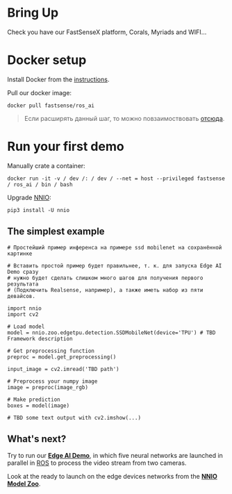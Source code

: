 # Bring Up

Check you have our FastSenseX platform, Corals, Myriads and WIFI...

# Docker setup

Install Docker from the [instructions](https://docs.docker.com/engine/install/ubuntu/).

Pull our docker image:
```
docker pull fastsense/ros_ai
```

> Если расширять данный шаг, то можно повзаимоствовать [отcюда](https://github.com/FastSense/edge_ai_demo/blob/main/docker/README.md).

# Run your first demo

Manually crate a container:
```
docker run -it -v / dev /: / dev / --net = host --privileged fastsense / ros_ai / bin / bash
```

Upgrade [NNIO](https://nnio.readthedocs.io/en/latest/):
```
pip3 install -U nnio
```

## The simplest example

```
# Простейший пример инференса на примере ssd mobilenet на сохранённой картинке

# Вставить простой пример будет правильнее, т. к. для запуска Edge AI Demo сразу
# нужно будет сделать слишком много шагов для получения первого результата
# (Подключить Realsense, например), а также иметь набор из пяти девайсов.

import nnio
import cv2

# Load model
model = nnio.zoo.edgetpu.detection.SSDMobileNet(device='TPU') # TBD Framework description

# Get preprocessing function
preproc = model.get_preprocessing()

input_image = cv2.imread('TBD path')

# Preprocess your numpy image
image = preproc(image_rgb)

# Make prediction
boxes = model(image)

# TBD some text output with cv2.imshow(...)
```

## What's next?

Try to run our [__Edge AI Demo__](https://github.com/FastSense/edge_ai_demo), in which five neural networks are launched in parallel in [ROS](http://wiki.ros.org/Documentation) to process the video stream from two cameras.

Look at the ready to launch on the edge devices networks from the [__NNIO Model Zoo__](https://nnio.readthedocs.io/en/latest/zoo.html).